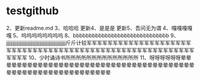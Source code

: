 # testgithub
2、更新readme.md
3、哈哈哈
更新4、是是是
更新5、吾问无为谓
4、嘎嘎嘎嘎嘎
5、呜呜呜呜呜呜呜呜
8、bbbbbbbbbbbbbbbbbbbbbbbbbbbbbb
9、jjjjjjjjjjjjjjjjjjjjjjjjjjjjjjjjjjjjjjjjjjjjjjj斤斤计较军军军军军军军军军军军军军军军军军军军军军军军军军军军军军军军军军军军军军军军军军军军军军军军军军军军军军军军军军军军军
10、少时诵诗书所所所所所所所所所所所所所所
11、呀呀呀呀呀呀晕晕晕晕晕晕晕晕晕晕晕晕晕晕晕晕晕晕晕晕晕晕晕晕晕晕晕晕晕晕晕晕晕晕晕晕晕晕晕晕晕晕晕晕晕晕晕晕晕晕晕晕晕晕晕晕晕晕
